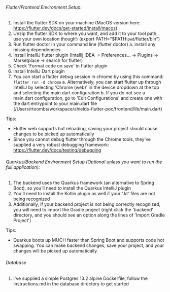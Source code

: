 ###### Flutter/Frontend Environment Setup:

1. Install the flutter SDK on your machine (MacOS version here: https://flutter.dev/docs/get-started/install/macos)
2. Unzip the flutter SDK to where you want, and add it to your tool path, use your own location though!: (export PATH="$PATH:`pwd`/flutter/bin")
3. Run flutter doctor in your command line (flutter doctor)
    a. install any missing dependencies
4. Install IntelliJ flutter plugin (Intellij IDEA -> Preferences... -> Plugins -> Marketplace -> search for flutter)
5. Check 'Format code on save' in flutter plugin
6. Install IntelliJ Dart plugin
7. You can start a flutter debug session in chrome by using this command: `flutter run -d chrome`
    a. Alternatively, you can start flutter up through IntelliJ by selecting 'Chrome (web)' in the device dropdown at the top and selecting the main.dart configuration
    b. If you do not see a main.dart configuration, go to 'Edit Configurations' and create one with the dart entrypoint to your main.dart file (/Users/rtoombs/workspace/shields-flutter-poc/frontend/lib/main.dart)

Tips:
- Flutter web supports hot reloading, saving your project should cause changes to be picked up automatically
- Since you cannot debug flutter through the Chrome tools, they've supplied a very robust debugging framework: https://flutter.dev/docs/testing/debugging

###### Quarkus/Backend Environment Setup (Optional unless you want to run the full application):

1. The backend uses the Quarkus framework (an alternative to Spring Boot), so you'll need to install the Quarkus IntelliJ plugin
2. You'll need to install the Kotlin plugin as well if your '.kt' files are not being recognized
3. Additionally, if your backend project is not being correctly recognized, you will need to import the Gradle project (right click the 'backend' directory, and you should see an option along the lines of 'Import Gradle Project')

Tips:
- Quarkus boots up MUCH faster than Spring Boot and supports code hot swapping. You can make backend changes, save your project, and your changes will be picked up automatically.

###### Database

1. I've supplied a simple Postgres 13.2 alpine Dockerfile, follow the Instructions.md in the database directory to get started

